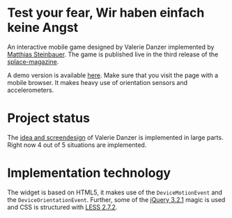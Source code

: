 # Test your fear, Wir haben einfach keine Angst

An interactive mobile game designed by Valerie Danzer implemented by [Matthias Steinbauer](https://steinbauer.org/). The game is published live in the third release of the [splace-magazine](http://www.splace-magazine.com/).

A demo version is available [here](https://apps.steinbauer.org/test-your-fear/test-your-fear.html). Make sure that you visit the page with a mobile browser. It makes heavy use of orientation sensors and accelerometers.

# Project status

The [idea and screendesign](docs/concept-screendesign.pdf) of Valerie Danzer is implemented in large parts. Right now 4 out of 5 situations are implemented.

# Implementation technology

The widget is based on HTML5, it makes use of the `DeviceMotionEvent` and the `DeviceOrientationEvent`. Further, some of the [jQuery 3.2.1](https://jquery.com) magic is used and CSS is structured with [LESS 2.7.2](http://lesscss.org).
